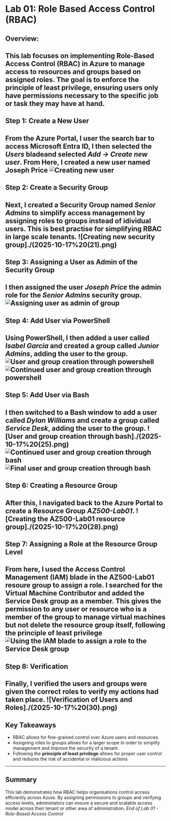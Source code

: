 # Lab 01: Role Based Access Control (RBAC) 
## Overview:
This lab focuses on implementing **Role-Based Access Control (RBAC)** in Azure to manage access to resources and groups based on assigned roles. The goal is to enforce the **principle of least privilege**, ensuring users only have permissions necessary to the specific job or task they may have at hand. 
---
## Step 1: Create a New User
From the Azure Portal, I user the search bar to access **Microsoft Entra ID**, I then selected the *Users* bladeand selected *Add -> Create new user*. From Here, I created a new user named **Joseph Price**
![Creating new user](./2025-10-17%20(20).png)
---
## Step 2: Create a Security Group 
Next, I created a **Security Group** named *Senior Admins* to simplify access management by assigning roles to groups instead of idividual users. This is best practise for simplifying RBAC in large scale tenants. 
![Creating new security group]./(2025-10-17%20(21).png)
---
## Step 3: Assigning a User as Admin of the Security Group
I then assigned the user *Joseph Price* the admin role for the *Senior Admins* security group. 
![Assigning user as admin of group](./2025-10-17%20(22).png)
---
## Step 4: Add User via PowerShell
Using PowerShell, I then added a user called *Isabel Garcia* and created a group called *Junior Admins*, adding the user to the group.
![User and group creation through powershell](./2025-10-17%20(23).png) ![Continued user and group creation through powershell](2025-10-17 (24))
---
## Step 5: Add User via Bash 
I then switched to a **Bash** window to add a user called *Dylan Williams* and create a group called *Service Desk*, adding the user to the group.
![User and group creation through bash]./(2025-10-17%20(25).png) ![Continued user and group creation through bash](./2025-10-17%20(26).png) ![Final user and group creation through bash](./2025-10-17%20(27).png)
---
## Step 6: Creating a Resource Group 
After this, I navigated back to the **Azure Portal** to create a Resource Group *AZ500-Lab01*.
![Creating the AZ500-Lab01 resource group]./(2025-10-17%20(28).png)
---
## Step 7: Assigning a Role at the Resource Group Level
From here, I used the **Access Control Management (IAM)** blade in the AZ500-Lab01 resoure group to assign a role. I searched for the **Virtual Machine Contributor** and added the **Service Desk** group as a member. This gives the permission to any user or resource who is a member of the group to manage virtual machines but not delete the resource group itself, following the **principle of least privilege**
![Using the IAM blade to assign a role to the Service Desk group](./2025-10-17%20(29).png)
---
## Step 8: Verification 
Finally, I verified the users and groups were given the correct roles to verify my actions had taken place. 
![Verification of Users and Roles]./(2025-10-17%20(30).png)
---
## Key Takeaways 
- RBAC allows for fine-grained control over Azure users and resources.
- Assigning roles to groups allows for a larger scope in order to simplify management and improve the security of a tenant.
- Following the **principle of least privilege** allows for proper user control and reduces the risk of accidental or malicious actions
---
## Summary 
This lab demonstrates how RBAC helps organisations control access efficiently across Azure. By assigning permissions to groups and verifying access levels, administators can ensure a secure and scalable access model across their tenant or other area of administration. 
*End of Lab 01 - Role-Based Access Control*
